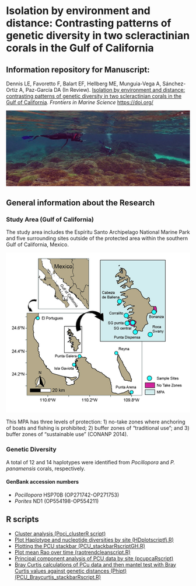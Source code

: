 # Isolation by environment and distance: Contrasting patterns of genetic diversity in two scleractinian corals in the Gulf of California

## Information repository for Manuscript:

Dennis LE, Favoretto F, Balart EF, Hellberg ME, Munguia-Vega A, Sánchez-Ortiz A, Paz-García DA (In Review). [Isolation by environment and distance: contrasting patterns of genetic diversity in two scleractinian corals in the Gulf of California](https://www.marinebiogenomics.com/publicaciones). *Frontiers in Marine Science* https://doi.org/


![Portada](Media/Portada.jpg)

## General information about the Research

### Study Area (Gulf of California)

The study area includes the Espíritu Santo Archipelago National Marine Park and five surrounding sites outside of the protected area within the southern Gulf of California, Mexico.

![Map](Media/Fig01_map.jpg)

This MPA has three levels of protection: 1) no-take zones where anchoring of boats and fishing is prohibited; 2) buffer zones of “traditional use”; and 3) buffer zones of “sustainable use” (CONANP 2014).

### Genetic Diversity

 A total of 12 and 14 haplotypes were identified from *Pocillopora* and *P. panamensis* corals, respectively.

#### GenBank accession numbers
* *Pocillopora* HSP70B (OP271742-OP271753)
* *Porites* ND1 (OP554198-OP554211)

## R scripts

* [Cluster analysis (Poci_clusterR script)](Scripts/Poci_clusterRscript.R)
* [Plot Haplotype and nucleotide diversities by site (HDplotscriptfj.R)](Scripts/HDplotscriptfj.R)
* [Plotting the PCU stackbar (PCU_stackbarRscriptGH.R)](Scripts/PCU_stackbarRscriptGH.R)
* [Plot mean Rao over time (raotrendcleanscript.R)](Scripts/raotrendcleanscript.R)
* [Principal component analysis of PCU data by site (pcupcaRscript)](Scripts/PCUPCARscript.R)
* [Bray Curtis calculations of PCu data and then mantel test with Bray Curtis values against genetic distances (Phipt)(PCU_Braycurtis_stackbarRscript.R)](Scripts/PCU_Braycurtis_stackbarRscript.R)
